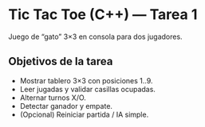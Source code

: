 # Tic Tac Toe (C++) — Tarea 1

Juego de “gato” 3×3 en consola para dos jugadores.

## Objetivos de la tarea
- Mostrar tablero 3×3 con posiciones 1..9.
- Leer jugadas y validar casillas ocupadas.
- Alternar turnos X/O.
- Detectar ganador y empate.
- (Opcional) Reiniciar partida / IA simple.

